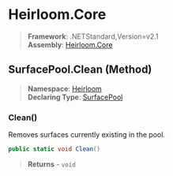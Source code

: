 # Heirloom.Core

> **Framework**: .NETStandard,Version=v2.1  
> **Assembly**: [Heirloom.Core][0]

## SurfacePool.Clean (Method)

> **Namespace**: [Heirloom][0]  
> **Declaring Type**: [SurfacePool][1]

### Clean()

Removes surfaces currently existing in the pool.

```cs
public static void Clean()
```

> **Returns** - `void`

[0]: ../../../Heirloom.Core.md
[1]: ../SurfacePool.md
